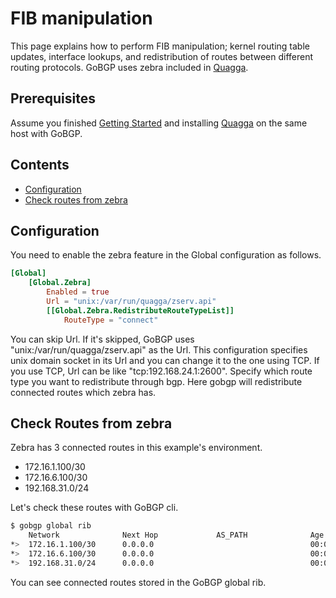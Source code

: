 # FIB manipulation

This page explains how to perform FIB manipulation; kernel routing
table updates, interface lookups, and redistribution of routes between
different routing protocols. GoBGP uses zebra included in
[Quagga](http://www.nongnu.org/quagga/).

## Prerequisites

Assume you finished [Getting Started](https://github.com/osrg/gobgp/blob/master/docs/sources/getting-started.md) and installing [Quagga](http://www.nongnu.org/quagga/) on the same host with GoBGP.

## Contents
- [Configuration](#section0)
- [Check routes from zebra](#section1)

## <a name="section0"> Configuration
You need to enable the zebra feature in the Global configuration as follows.

```toml
[Global]
    [Global.Zebra]
        Enabled = true
        Url = "unix:/var/run/quagga/zserv.api"
        [[Global.Zebra.RedistributeRouteTypeList]]
            RouteType = "connect"
```

You can skip Url. If it's skipped, GoBGP uses "unix:/var/run/quagga/zserv.api" as the Url.
This configuration specifies unix domain socket in its Url and you can change it to the one using TCP.
If you use TCP, Url can be like "tcp:192.168.24.1:2600".
Specify which route type you want to redistribute through bgp.
Here gobgp will redistribute connected routes which zebra has.

## <a name="section1">Check Routes from zebra

Zebra has 3 connected routes in this example's environment.
 - 172.16.1.100/30
 - 172.16.6.100/30
 - 192.168.31.0/24

Let's check these routes with GoBGP cli.

```bash
$ gobgp global rib
    Network              Next Hop             AS_PATH              Age        Attrs
*>  172.16.1.100/30      0.0.0.0                                   00:00:02   [{Origin: i} {Med: 1}]
*>  172.16.6.100/30      0.0.0.0                                   00:00:02   [{Origin: i} {Med: 1}]
*>  192.168.31.0/24      0.0.0.0                                   00:00:02   [{Origin: i} {Med: 1}]
```

You can see connected routes stored in the GoBGP global rib.

